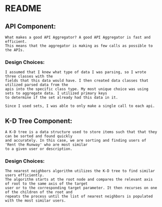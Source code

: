 # README
## API Component:
    What makes a good API Aggregator? A good API Aggregator is fast and efficient.
    This means that the aggregator is making as few calls as possible to the APIs.

### Design Choices:
    I assumed that I knew what type of data I was parsing, so I wrote three classes with the
    fields that this data would have. I then created data classes that utilized parsed data from the
    apis into the specific class type. My most unique choice was using sets to aggregate data. I utilized primary keys
    to determine if the set already had this data in it.

    Since I used sets, I was able to only make a single call to each api.

## K-D Tree Component:
    A K-D tree is a data structure used to store items such that that they can be sorted and found quickly 
    and accurately. In this case, we are sorting and finding users of 'Rent the Runway' who are most similar 
    to a given user or description.

### Design Choices:
    The nearest neighbors algorithm utilizes the K-D tree to find similar users efficiently. 
    The algorithm starts at the root node and compares the relevant axis of root to the same axis of the target 
    user or to the corresponding target parameter. It then recurses on one of the children of the root and 
    repeats the process until the list of nearest neighbors is populated with the most similar users. 
    